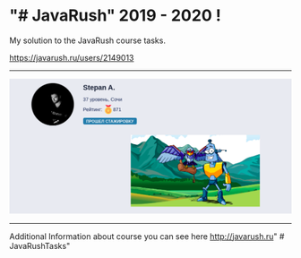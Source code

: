 "# JavaRush" 2019 - 2020 !
===========================
My solution to the JavaRush course tasks.

https://javarush.ru/users/2149013
___________________________________
![alt text](https://github.com/ASM717/JavaRushTasks/blob/master/image/screen.png)
________________________________________________________________________
Additional Information about course you can see here
http://javarush.ru" # JavaRushTasks" 
